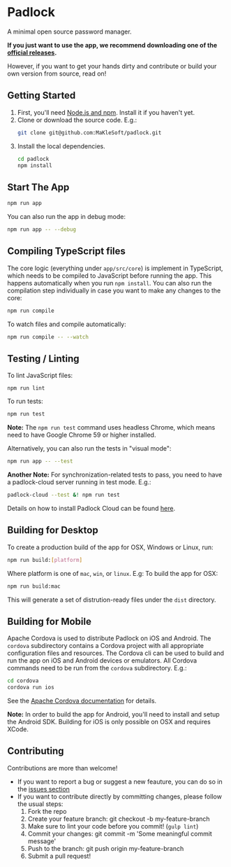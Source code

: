 # Padlock
A minimal open source password manager.

**If you just want to use the app, we recommend downloading one of the [official releases](https://github.com/maklesoft/padlock/releases).**

However, if you want to get your hands dirty and contribute or build your own version from source, read on!

## Getting Started

1. First, you'll need [Node.js and npm](http://nodejs.org/). Install it if you haven't yet.
2. Clone or download the source code. E.g.:
    ```sh
    git clone git@github.com:MaKleSoft/padlock.git
    ```
3. Install the local dependencies.
    ```sh
    cd padlock
    npm install
    ```

## Start The App

```sh
npm run app
```

You can also run the app in debug mode:

```sh
npm run app -- --debug
```

## Compiling TypeScript files

The core logic (everything under `app/src/core`) is implement in TypeScript, which needs to be compiled to
JavaScript before running the app. This happens automatically when you run `npm install`. You can also run the
compilation step individually in case you want to make any changes to the core:

```sh
npm run compile
```

To watch files and compile automatically:

```sh
npm run compile -- --watch
```

## Testing / Linting

To lint JavaScript files:

```
npm run lint
```

To run tests:

```sh
npm run test
```

**Note:** The `npm run test` command uses headless Chrome, which means need to have
Google Chrome 59 or higher installed.

Alternatively, you can also run the tests in "visual mode":

```sh
npm run app -- --test
```

**Another Note:** For synchronization-related tests to pass, you need to have a padlock-cloud server running
in test mode. E.g.:

```sh
padlock-cloud --test &! npm run test
```

Details on how to install Padlock Cloud can be found [here](https://github.com/maklesoft/padlock-cloud#how-to-installbuild).

## Building for Desktop

To create a production build of the app for OSX, Windows or Linux, run:

```sh
npm run build:[platform]
```

Where platform is one of `mac`, `win`, or `linux`. E.g: To build the app for OSX:

```sh
npm run build:mac
```

This will generate a set of distrution-ready files under the `dist` directory.

## Building for Mobile

Apache Cordova is used to distribute Padlock on iOS and Android. The `cordova` subdirectory contains a
Cordova project with all appropriate configuration files and resources. The Cordova cli can be used to
build and run the app on iOS and Android devices or emulators. All Cordova commands need to be run from
the `cordova` subdirectory. E.g.:

```sh
cd cordova
cordova run ios
```

See the [Apache Cordova documentation](http://cordova.apache.org/docs/en/latest/) for details.

**Note:** In order to build the app for Android, you'll need to install and setup the Android SDK.
Building for iOS is only possible on OSX and requires XCode.

## Contributing
Contributions are more than welcome!

- If you want to report a bug or suggest a new feauture, you can do so in the [issues section](https://github.com/MaKleSoft/padlock/issues)
- If you want to contribute directly by committing changes, please follow the usual steps:
    1. Fork the repo
    2. Create your feature branch: git checkout -b my-feature-branch
    3. Make sure to lint your code before you commit! (`gulp lint`)
    4. Commit your changes: git commit -m 'Some meaningful commit message'
    5. Push to the branch: git push origin my-feature-branch
    6. Submit a pull request!
